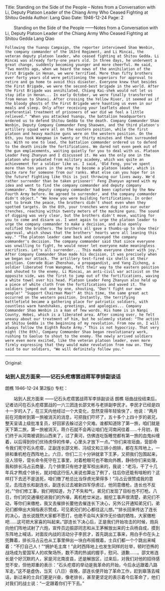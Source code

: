 Title: Standing on the Side of the People – Notes from a Conversation with Li, Deputy Platoon Leader of the Chiang Army Who Ceased Fighting at Shitou Gedda
Author: Lang Qiao
Date: 1946-12-24
Page: 2

　　Standing on the Side of the People
    ——Notes from a Conversation with Li, Deputy Platoon Leader of the Chiang Army Who Ceased Fighting at Shitou Gedda
    Lang Qiao

    Following the Yuanqu Campaign, the reporter interviewed Shao Wenbin, the company commander of the 163rd Regiment, and Li Mincai, the veteran deputy platoon leader, who ceased fighting at Shitou Gedda. Li Mincai was already forty-one years old. In three days, he underwent a great change, suddenly becoming younger and more cheerful. He said, "Two months ago, when we heard the news of the annihilation of the First Brigade in Henan, we were terrified. More than fifty brothers over forty years old were petitioning the superiors for approval to retire and go home to avoid this disaster. Everyone knew that besides the First Brigade, we were the second-best brigade in the world. After the First Brigade was annihilated, Chiang Kai-shek would not let us stay idle in Henan... In early October, we were finally transferred from Henan to Shanxi. After crossing the Yellow River, it seemed as if the bloody ghosts of the First Brigade were haunting us even in our meals and sleep. Only after receiving your leaflets about the preferential treatment of prisoners of war did we feel a little relieved." "When you attacked Yuanqu, the battalion headquarters ordered us to defend Shitou Gedda to the death. Company Commander Shao Wenbin, Deputy Company Commander Feng Shaowen, and the third platoon's artillery squad were all on the eastern position, while the first platoon and heavy machine guns were on the western position. On the 6th, you took Wangmao in twenty or thirty minutes and then surrounded us. With no one to lead, the battalion commander ordered us to defend to the death inside the fortifications. We dared not even peek out of the gun emplacements, waiting quietly for you to deal with us. Platoon Leader Feng Zhanyun and I discussed it. He was the only one in the platoon who graduated from military academy, which was quite an achievement for a soldier like us. I said, 'Old Feng, you've spent more than ten years in the army to become a platoon leader, which is quite rare for someone from our ranks. What else can you hope for in the future? Fighting like this is just throwing our lives away. We'd rather surrender than be taken prisoner!' Feng Zhanyun agreed with my idea and went to find the company commander and deputy company commander. The deputy company commander had been captured by the New Fourth Army before. He agreed to surrender, and the company commander didn't object." "We knew you were building fortifications. In order not to break the peace, the brothers didn't shoot even when they spotted targets. On the 8th, your trenches were dug into our outer trenches, reaching within twenty meters of the machine guns. The sound of digging was very clear, but the brothers didn't move, waiting for you to come and disarm us. I went again to urge the platoon leader to urge the company commander to make a decision, and also openly notified the brothers. The brothers all gave a thumbs-up to show their approval, which shows that the brothers' hearts were all leaning this way." "The platoon leader came back and conveyed the company commander's decision. The company commander said that since everyone was unwilling to fight, he would never let everyone make meaningless sacrifices. Let's all surrender... This made everyone cheer with joy." After Company Commander Shao made his decision, it was precisely when we began our attack. The artillery test-fired six shells at their position. Comrade Bian Zhenshao, a propagandist, and Yang Zicheng, a soldier liberated from Wangmao, felt their way to the eastern position and shouted to the enemy. Li Mincai, an anti-civil war activist on the opposite side, was the first to jump out of the fortifications, waving a white towel over his head. Platoon Leader Feng Zhanyun also held up a piece of white cloth from the fortifications and waved it. The soldiers jumped out one by one, shouting, "Don't fight our own people!" "Support Chairman Mao!" At this time, the same great act occurred on the western position. Instantly, the terrifying battlefield became a gathering place for patriotic soldiers, with countless warm handshakes, greetings, and apologies... Company Commander Shao Wenbin is a man of few words. His home is in Nanpi County, Hebei, which is a liberated area. After coming over, he felt uneasy about our treatment of him, but he solemnly stated: "The action at Shitou Gedda is the beginning of my revolution. From now on, I will always follow the Eighth Route Army." This is not hypocrisy. That very night (the 8th), Company Commander Shao began revolutionary work, rushing to Gaoluo to shout to the enemy. The newly arrived soldiers were even more excited, like the veteran platoon leader, even more firmly expressing that they would make revolution from now on. They said to our soldiers, "We will definitely follow you."



<hr /> 

Original: 


### 站到人民方面来——记石头疙瘩罢战蒋军李排副谈话
朗樵
1946-12-24
第2版()
专栏：

　　站到人民方面来
    ——记石头疙瘩罢战蒋军李排副谈话
    朗樵
    垣曲战役结束后，记者访问在石头疙瘩罢战的一六三团连长邵文彬与老排副李民才。李民才已经是四十一岁的人了，在三天内他经过一个大变化，忽然变得年轻愉快了，他说：“两月前在河南听到第一旅被消灭的消息，可把我们吓坏了，五十多个上四十岁的弟兄，整天呈请上级批准复员，好回家去躲过这个灾难。谁都知道除了第一旅，咱们就是天下第二旅，第一旅被消灭，蒋介石就不会再让咱们在河南闲往着……十月初，我们终于从河南被调到山西来了，过了黄河，仿佛连吃饭睡觉都有第一旅的血鬼纠缠着，以后得到你们优待虏俘的传单，心里头才放下一点。”“你们来攻垣曲，营部命令我们死守石头疙瘩，正副连长邵文彬、冯绍文和三排小炮排，都在东阵地上，一排和重机枪在西阵地上。六日，你们二三十分钟就拿下王茅，又把我们包围起来，没人领导，营长命令死守在工事里，对着枪眼可也不敢向外瞧，静待你们来处理，我和排长冯占云商量，几个排里只有他才是军校出来的，我说：“老冯，干了十几年兵才熬成个排长，就对咱这行伍人来说也算出了例了，往后你还能有啥盼的？这样打下去还不是送死，咱们缴了枪总比当俘虏光荣得多！”冯占云很赞成我的意见，去找连长和副连长，副连长过去被新四军俘虏过，他同意缴枪，连长也不反对。”“你们修工事，我们明知道，为了不失和气，弟兄们发现了目标也不打枪。八日，你们的交通壕挖进我们的外壕，离机枪廿米达，掘挖工事声很清楚，弟兄们不动，等你们来缴枪，我又去催排长要他去催连长下决心，另外公开通知弟兄们，弟兄们都伸出大拇指表示赞成，可见弟兄们的心都往这儿想。”“排长回来传达了连长的决心，连长说既然大家都不愿打，也绝不会叫大家作无价值的牺牲，大家缴枪吧……这可把大家喜的叫起来。”邵连长下决心后，正是我们开始攻击的时候，炮兵向他们阵地试射了六炮，宣传员边振邵同志和从王茅解放出来的士兵杨自成，摸到东阵地上喊话，对面反内战的活动分子李民才，首先跳出工事来，用白手巾在头上兜舞着，排长冯占云也从工事里伸出一块白布摇幌着，士兵们都一个个跳出来喊着：“不打自己人！”“拥护毛主席！”此时西阵地上也发生同样的壮举，顿时恐怖的战场成为爱国军人的欢聚场所，数不清的热诚的握手，慰问、道歉……。邵文彬连长是个好沉默的人，家是河北南皮县，还是解放区，过来后，对我们对他的招待感觉不安，但他郑重的表示：“石头疙瘩的举动是我革命的开始，今后永远跟着八路军走。”这不是虚伪，当天（八日）夜晚，邵连长便开始了革命工作，赶到皋落去喊话，新过来的士兵们更是兴奋，像老排长，甚至更坚定的表示着今后革命了，他们对我们的战士说：“一定跟着你们干下去。”
